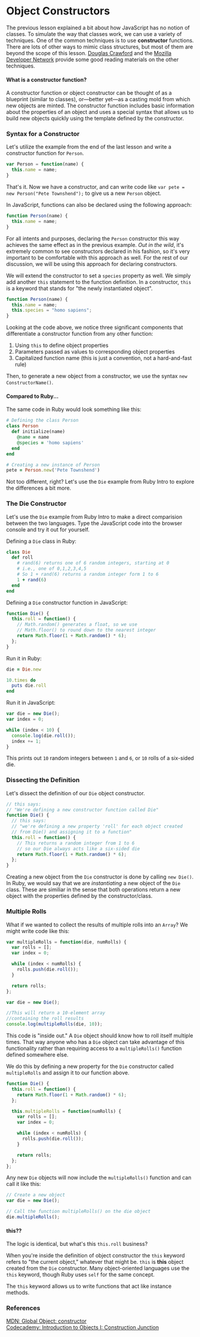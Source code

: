 # Object Constructors

The previous lesson explained a bit about how JavaScript has no notion of classes.  To simulate the way that classes work, we can use a variety of techniques.  One of the common techniques is to use **constructor** functions.  There are lots of other ways to mimic class structures, but most of them are beyond the scope of this lesson.  [Douglas Crawford](http://javascript.crockford.com/) and the [Mozilla Developer Network](https://developer.mozilla.org/en-US/docs/JavaScript/) provide some good reading materials on the other techniques.

#### What is a constructor function?

A constructor function or object constructor can be thought of as a blueprint (similar to classes), or&mdash;better yet&mdash;as a casting mold from which new objects are minted.  The constructor function includes basic information about the properties of an object and uses a special syntax that allows us to build new objects quickly using the template defined by the constructor.

### Syntax for a Constructor

Let's utilize the example from the end of the last lesson and write a constructor function for `Person`.

```javascript
var Person = function(name) {
  this.name = name;
}
```

That's it.  Now we have a constructor, and can write code like `var pete = new Person("Pete Townshend");` to give us a new `Person` object.

In JavaScript, functions can also be declared using the following approach:

```javascript
function Person(name) {
  this.name = name;
}
```

For all intents and purposes, declaring the `Person` constructor this way achieves the same effect as in the previous example. _Out in the wild_, it's extremely common to see constructors declared in his fashion, so it's very important to be comfortable with this approach as well.  For the rest of our discussion, we will be using this approach for declaring constructors.


We will extend the constructor to set a `species` property as well.  We simply add another `this` statement to the function definition.  In a constructor, `this` is a keyword that stands for "the newly instantiated object".

```javascript
function Person(name) {
  this.name = name;
  this.species = "homo sapiens";
}
```

Looking at the code above, we notice three significant components that differentiate a constructor function from any other function:

1. Using `this` to define object properties
2. Parameters passed as values to corresponding object properties
3. Capitalized function name (this is just a convention, not a hard-and-fast rule)

Then, to generate a new object from a constructor, we use the syntax `new ConstructorName()`.

#### Compared to Ruby...

The same code in Ruby would look something like this:

```ruby
# Defining the class Person
class Person
  def initialize(name)
    @name = name
    @species = 'homo sapiens'
  end
end

# Creating a new instance of Person
pete = Person.new('Pete Townshend')
```

Not too different, right?  Let's use the `Die` example from Ruby Intro to explore the differences a bit more.

### The Die Constructor

Let's use the `Die` example from Ruby Intro to make a direct comparision between the two languages.  Type the JavaScript code into the browser console and try it out for yourself.

Defining a `Die` class in Ruby:

```ruby
class Die
  def roll
    # rand(6) returns one of 6 random integers, starting at 0
    # i.e., one of 0,1,2,3,4,5
    # So 1 + rand(6) returns a random integer form 1 to 6
    1 + rand(6)
  end
end
```

Defining a `Die` constructor function in JavaScript:

```javascript
function Die() {
  this.roll = function() {
    // Math.random() generates a float, so we use
    // Math.floor() to round down to the nearest integer
    return Math.floor(1 + Math.random() * 6);
  };
}
```

Run it in Ruby:

```ruby
die = Die.new

10.times do
  puts die.roll
end
```

Run it in JavaScript:

```javascript
var die = new Die();
var index = 0;

while (index < 10) {
  console.log(die.roll());
  index += 1;
}
```

This prints out `10` random integers between `1` and `6`, or `10` rolls of a six-sided die.

### Dissecting the Definition

Let's dissect the definition of our `Die` object constructor.

```javascript
// this says:
// "We're defining a new constructor function called Die"
function Die() {
  // this says:
  // "we're defining a new property 'roll' for each object created
  // from Die() and assigning it to a function"
  this.roll = function() {
    // This returns a random integer from 1 to 6
    // so our Die always acts like a six-sided die
    return Math.floor(1 + Math.random() * 6);
  };
}

```

Creating a new object from the `Die` constructor is done by calling `new Die()`.  In Ruby, we would say that we are *instantiating* a new object of the `Die` class.  These are similiar in the sense that both operations return a new object with the properties defined by the constructor/class.

### Multiple Rolls

What if we wanted to collect the results of multiple rolls into an `Array`?  We might write code like this:

```javascript
var multipleRolls = function(die, numRolls) {
  var rolls = [];
  var index = 0;

  while (index < numRolls) {
    rolls.push(die.roll());
  }

  return rolls;
};

var die = new Die();

//This will return a 10-element array
//containing the roll results
console.log(multipleRolls(die, 10));
```

This code is "inside out."  A `Die` object should know how to roll itself multiple times.  That way anyone who has a `Die` object can take advantage of this functionality rather than requiring access to a `multipleRolls()` function defined somewhere else.

We do this by defining a new property for the `Die` constructor called `multipleRolls` and assign it to our function above.

```javascript
function Die() {
  this.roll = function() {
    return Math.floor(1 + Math.random() * 6);
  };

  this.multipleRolls = function(numRolls) {
    var rolls = [];
    var index = 0;

    while (index < numRolls) {
      rolls.push(die.roll());
    }

    return rolls;
  };
};
```

Any new `Die` objects will now include the `multipleRolls()` function and can call it like this:

```javascript
// Create a new object
var die = new Die();

// Call the function multipleRolls() on the die object
die.multipleRolls();
```

#### this??

The logic is identical, but what's this `this.roll` business?

When you're inside the definition of object constructor the `this` keyword refers to "the current object," whatever that might be.  `this` is <strong>this</strong> object created from the `Die` constructor.  Many object-oriented languages use the `this` keyword, though Ruby uses `self` for the same concept.

The `this` keyword allows us to write functions that act like instance methods.

### References

[MDN: Global Object: constructor](https://developer.mozilla.org/en-US/docs/JavaScript/Reference/Global_Objects/Object/constructor)<br>
[Codecademy: Introduction to Objects I: Construction Junction](http://www.codecademy.com/courses/spencer-sandbox/3#!/exercises/0)
